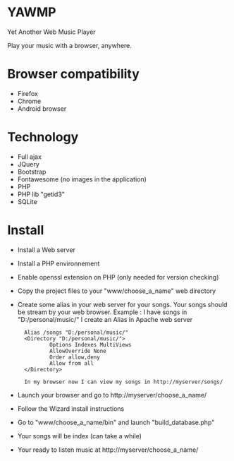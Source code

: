 YAWMP
=====

Yet Another Web Music Player

Play your music with a browser, anywhere.

Browser compatibility
=====================
- Firefox
- Chrome
- Android browser

Technology
==========
- Full ajax
- JQuery
- Bootstrap
- Fontawesome (no images in the application)
- PHP
- PHP lib "getid3"
- SQLite

Install
=======
- Install a Web server
- Install a PHP environnement
- Enable openssl extension on PHP (only needed for version checking)
- Copy the project files to your "www/choose_a_name" web directory
- Create some alias in your web server for your songs.
	Your songs should be stream by your web browser.
	Example :
		I have songs in "D:/personal/music/"
		I create an Alias in Apache web server

		Alias /songs "D:/personal/music/"
		<Directory "D:/personal/music/">
	        	Options Indexes MultiViews
		        AllowOverride None
	        	Order allow,deny
		        Allow from all
		</Directory>

		In my browser now I can view my songs in http://myserver/songs/

- Launch your browser and go to http://myserver/choose_a_name/
- Follow the Wizard install instructions
- Go to "www/choose_a_name/bin" and launch "build_database.php"
- Your songs will be index (can take a while)
- Your ready to listen music at http://myserver/choose_a_name/